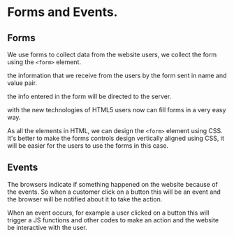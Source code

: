 # Forms and Events.
## Forms

We use forms to collect data from the website users, we collect the form using the `<form>` element.

the information that we receive from the users by the form sent in name and value pair.

the info entered in the form will be directed to the server.

with the new technologies of HTML5 users now can fill forms in a very easy way.

As all the elements in HTML, we can design the `<form>` element using CSS.
It's better to make the forms controls design
vertically aligned using CSS, it will be easier for the users to use the forms in this case.


## Events

The browsers indicate if something happened on the website because of the events. So when a customer click on a button this will be an event and the browser will be notified about it to take the action.

When an event occurs, for example a user clicked on a button this will trigger a JS functions and other codes to make an action and the website be interactive with the user.


